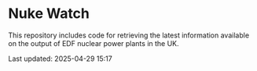 # Nuke Watch

This repository includes code for retrieving the latest information available on the output of EDF nuclear power plants in the UK.

Last updated: 2025-04-29 15:17
